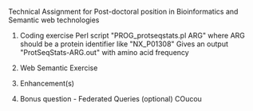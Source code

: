 Technical Assignment for Post-doctoral position in Bioinformatics and Semantic web technologies


1) Coding exercise
Perl script "PROG_protseqstats.pl ARG" where ARG should be a protein identifier like "NX_P01308"
Gives an output "ProtSeqStats-ARG.out" with amino acid frequency


2) Web Semantic Exercise



3) Enhancement(s)



4) Bonus question - Federated Queries (optional)
COucou



